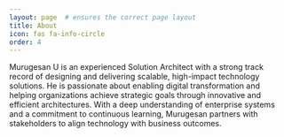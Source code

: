 ```yaml
---
layout: page  # ensures the correct page layout
title: About
icon: fas fa-info-circle
order: 4
---
```


Murugesan U is an experienced Solution Architect with a strong track record of designing and delivering scalable, high-impact technology solutions. He is passionate about enabling digital transformation and helping organizations achieve strategic goals through innovative and efficient architectures. With a deep understanding of enterprise systems and a commitment to continuous learning, Murugesan partners with stakeholders to align technology with business outcomes.
